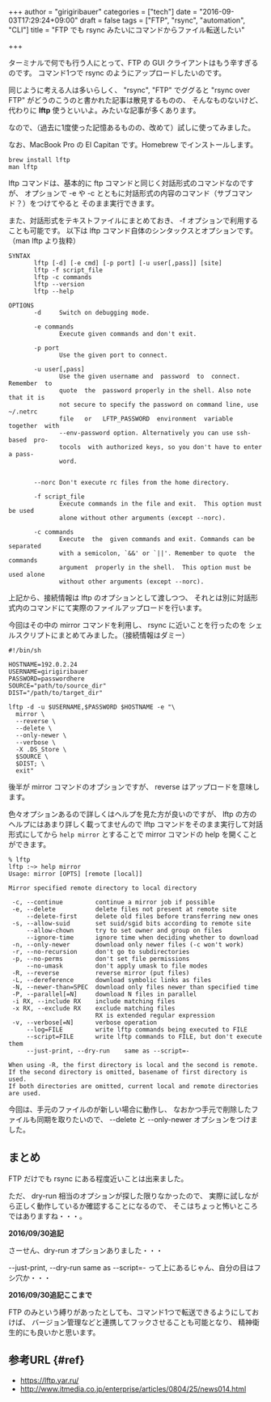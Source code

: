 +++
author = "girigiribauer"
categories = ["tech"]
date = "2016-09-03T17:29:24+09:00"
draft = false
tags = ["FTP", "rsync", "automation", "CLI"]
title = "FTP でも rsync みたいにコマンドからファイル転送したい"

+++

ターミナルで何でも行う人にとって、FTP の GUI クライアントはもう辛すぎるのです。
コマンド1つで rsync のようにアップロードしたいのです。

同じように考える人は多いらしく、
"rsync", "FTP" でググると "rsync over FTP" がどうのこうのと書かれた記事は散見するものの、
そんなものないけど、代わりに **lftp** 使うといいよ。みたいな記事が多くあります。

なので、（過去に1度使った記憶あるものの、改めて）試しに使ってみました。

なお、MacBook Pro の El Capitan です。Homebrew でインストールします。

	brew install lftp
	man lftp

lftp コマンドは、基本的に ftp コマンドと同じく対話形式のコマンドなのですが、
オプションで -e や -c とともに対話形式の内容のコマンド（サブコマンド？）をつけてやると
そのまま実行できます。

また、対話形式をテキストファイルにまとめておき、 -f オプションで利用することも可能です。
以下は lftp コマンド自体のシンタックスとオプションです。（man lftp より抜粋）

	SYNTAX
	       lftp [-d] [-e cmd] [-p port] [-u user[,pass]] [site]
	       lftp -f script_file
	       lftp -c commands
	       lftp --version
	       lftp --help

	OPTIONS
	       -d     Switch on debugging mode.
	
	       -e commands
	              Execute given commands and don't exit.
	
	       -p port
	              Use the given port to connect.
	
	       -u user[,pass]
	              Use the given username and  password  to  connect.  Remember  to
	              quote  the  password properly in the shell. Also note that it is
	              not secure to specify the password on command line, use ~/.netrc
	              file   or   LFTP_PASSWORD  environment  variable  together  with
	              --env-password option. Alternatively you can use ssh-based  pro-
	              tocols  with authorized keys, so you don't have to enter a pass-
	              word.
	
	
	       --norc Don't execute rc files from the home directory.
	
	       -f script_file
	              Execute commands in the file and exit.  This option must be used
	              alone without other arguments (except --norc).
	
	       -c commands
	              Execute  the  given commands and exit. Commands can be separated
	              with a semicolon, `&&' or `||'. Remember to quote  the  commands
	              argument  properly in the shell.  This option must be used alone
	              without other arguments (except --norc).

上記から、接続情報は lftp のオプションとして渡しつつ、
それとは別に対話形式内のコマンドにて実際のファイルアップロードを行います。

今回はその中の mirror コマンドを利用し、 rsync に近いことを行ったのを
シェルスクリプトにまとめてみました。（接続情報はダミー）

	#!/bin/sh
	
	HOSTNAME=192.0.2.24
	USERNAME=girigiribauer
	PASSWORD=passwordhere
	SOURCE="path/to/source_dir"
	DIST="/path/to/target_dir"
	
	lftp -d -u $USERNAME,$PASSWORD $HOSTNAME -e "\
	  mirror \
	  --reverse \
	  --delete \
	  --only-newer \
	  --verbose \
	  -X .DS_Store \
	  $SOURCE \
	  $DIST; \
	  exit"

後半が mirror コマンドのオプションですが、
reverse はアップロードを意味します。

色々オプションあるので詳しくはヘルプを見た方が良いのですが、
lftp の方のヘルプにはあまり詳しく載ってませんので
lftp コマンドをそのまま実行して対話形式にしてから
`help mirror` とすることで mirror コマンドの help を開くことができます。

	% lftp
	lftp :~> help mirror
	Usage: mirror [OPTS] [remote [local]]
	
	Mirror specified remote directory to local directory
	
	 -c, --continue         continue a mirror job if possible
	 -e, --delete           delete files not present at remote site
	     --delete-first     delete old files before transferring new ones
	 -s, --allow-suid       set suid/sgid bits according to remote site
	     --allow-chown      try to set owner and group on files
	     --ignore-time      ignore time when deciding whether to download
	 -n, --only-newer       download only newer files (-c won't work)
	 -r, --no-recursion     don't go to subdirectories
	 -p, --no-perms         don't set file permissions
	     --no-umask         don't apply umask to file modes
	 -R, --reverse          reverse mirror (put files)
	 -L, --dereference      download symbolic links as files
	 -N, --newer-than=SPEC  download only files newer than specified time
	 -P, --parallel[=N]     download N files in parallel
	 -i RX, --include RX    include matching files
	 -x RX, --exclude RX    exclude matching files
	                        RX is extended regular expression
	 -v, --verbose[=N]      verbose operation
	     --log=FILE         write lftp commands being executed to FILE
	     --script=FILE      write lftp commands to FILE, but don't execute them
	     --just-print, --dry-run    same as --script=-
	
	When using -R, the first directory is local and the second is remote.
	If the second directory is omitted, basename of first directory is used.
	If both directories are omitted, current local and remote directories are used.

今回は、手元のファイルのが新しい場合に動作し、
なおかつ手元で削除したファイルも同期を取りたいので、
 --delete と --only-newer オプションをつけました。



## まとめ

FTP だけでも rsync にある程度近いことは出来ました。

ただ、 dry-run 相当のオプションが探した限りなかったので、
実際に試しながら正しく動作しているか確認することになるので、
そこはちょっと怖いところではありますね・・・。

**2016/09/30追記**

さーせん、dry-run オプションありました・・・

--just-print, --dry-run    same as --script=- って上にあるじゃん、自分の目はフシ穴か・・・

**2016/09/30追記ここまで**

FTP のみという縛りがあったとしても、コマンド1つで転送できるようにしておけば、
バージョン管理などと連携してフックさせることも可能となり、
精神衛生的にも良いかと思います。



## 参考URL {#ref}

* <https://lftp.yar.ru/>
* <http://www.itmedia.co.jp/enterprise/articles/0804/25/news014.html>


